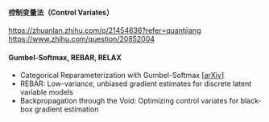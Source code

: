 
#### 控制变量法（Control Variates）
https://zhuanlan.zhihu.com/p/21454636?refer=quantjiang  
https://www.zhihu.com/question/20852004  

#### Gumbel-Softmax, REBAR, RELAX
- Categorical Reparameterization with Gumbel-Softmax [[arXiv](https://arxiv.org/abs/1611.01144)]
- REBAR: Low-variance, unbiased gradient estimates for discrete latent variable models  
- Backpropagation through the Void: Optimizing control variates for black-box gradient estimation  
